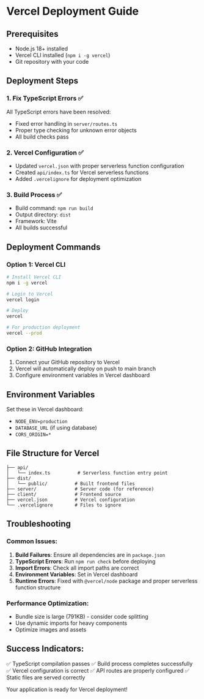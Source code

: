 

# Vercel Deployment Guide

## Prerequisites
- Node.js 18+ installed
- Vercel CLI installed (`npm i -g vercel`)
- Git repository with your code

## Deployment Steps

### 1. Fix TypeScript Errors ✅
All TypeScript errors have been resolved:
- Fixed error handling in `server/routes.ts`
- Proper type checking for unknown error objects
- All build checks pass

### 2. Vercel Configuration ✅
- Updated `vercel.json` with proper serverless function configuration
- Created `api/index.ts` for Vercel serverless functions
- Added `.vercelignore` for deployment optimization

### 3. Build Process ✅
- Build command: `npm run build`
- Output directory: `dist`
- Framework: Vite
- All builds successful

## Deployment Commands

### Option 1: Vercel CLI
```bash
# Install Vercel CLI
npm i -g vercel

# Login to Vercel
vercel login

# Deploy
vercel

# For production deployment
vercel --prod
```

### Option 2: GitHub Integration
1. Connect your GitHub repository to Vercel
2. Vercel will automatically deploy on push to main branch
3. Configure environment variables in Vercel dashboard

## Environment Variables
Set these in Vercel dashboard:
- `NODE_ENV=production`
- `DATABASE_URL` (if using database)
- `CORS_ORIGIN=*`

## File Structure for Vercel
```
├── api/
│   └── index.ts          # Serverless function entry point
├── dist/
│   └── public/          # Built frontend files
├── server/              # Server code (for reference)
├── client/              # Frontend source
├── vercel.json          # Vercel configuration
└── .vercelignore        # Files to ignore
```

## Troubleshooting

### Common Issues:
1. **Build Failures**: Ensure all dependencies are in `package.json`
2. **TypeScript Errors**: Run `npm run check` before deploying
3. **Import Errors**: Check all import paths are correct
4. **Environment Variables**: Set in Vercel dashboard
5. **Runtime Errors**: Fixed with `@vercel/node` package and proper serverless function structure

### Performance Optimization:
- Bundle size is large (791KB) - consider code splitting
- Use dynamic imports for heavy components
- Optimize images and assets

## Success Indicators:
✅ TypeScript compilation passes
✅ Build process completes successfully  
✅ Vercel configuration is correct
✅ API routes are properly configured
✅ Static files are served correctly

Your application is ready for Vercel deployment!
